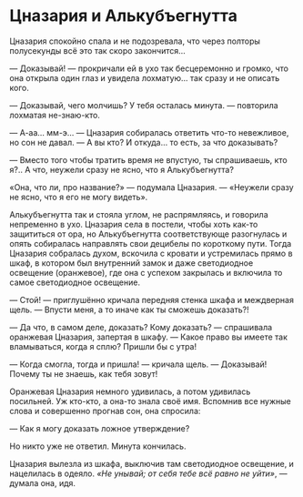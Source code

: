 # Цназария и Алькубъегнутта

Цназария спокойно спала и не подозревала, что через полторы полусекунды всё это так скоро закончится…

— Доказывай! — прокричали ей в ухо так бесцеремонно и громко, что она открыла один глаз и увидела лохматую… так сразу и не описать кого.

— Доказывай, чего молчишь? У тебя осталась минута. — повторила лохматая не-знаю-кто.

— А-аа… мм-э… — Цназария собиралась ответить что-то невежливое, но сон не давал. — А вы кто? И откуда… то есть, за что доказывать?

— Вместо того чтобы тратить время не впустую, ты спрашиваешь, кто я?.. А что, неужели сразу не ясно, что я Алькубъегнутта?

«Она, что ли, про название?» — подумала Цназария. — «Неужели сразу не ясно, что я его не могу видеть».

Алькубъегнутта так и стояла углом, не распрямляясь, и говорила непременно в ухо. Цназария села в постели, чтобы хоть как-то защититься от ора, но Алькубъегнутта соответствующе разогнулась и опять собиралась направлять свои децибелы по короткому пути. Тогда Цназария собралась духом, вскочила с кровати и устремилась прямо в шкаф, в котором был внутренний замок и даже светодиодное освещение (оранжевое), где она с успехом закрылась и включила то самое светодиодное освещение.

— Стой! — приглушённо кричала передняя стенка шкафа и междверная щель. — Впусти меня, а то иначе как ты сможешь доказать?!

— Да что, в самом деле, доказать? Кому доказать? — спрашивала оранжевая Цназария, запертая в шкафу. — Какое право вы имеете так вламываться, когда я сплю? Пришли бы с утра!

— Когда смогла, тогда и пришла! — кричала щель. — Доказывай! Почему ты не знаешь, как тебя зовут!

Оранжевая Цназария немного удивилась, а потом удивилась посильней. Уж кто-кто, а она-то знала своё имя. Вспомнив все нужные слова и совершенно прогнав сон, она спросила:

— Как я могу доказать ложное утверждение?

Но никто уже не ответил. Минута кончилась.

Цназария вылезла из шкафа, выключив там светодиодное освещение, и нацелилась в одеяло. *«Не унывай; от себя тебе всё равно не уйти»*, — думала она, идя.

